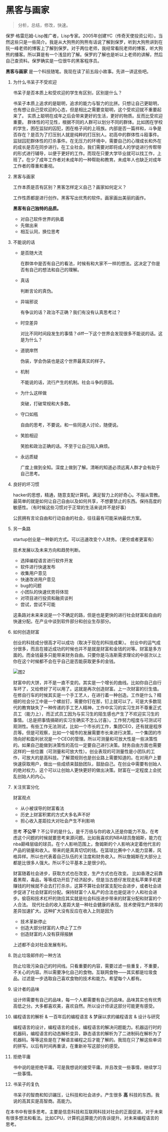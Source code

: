 # 黑客与画家

> 分析，总结，修改，快速。


保罗·格雷厄姆-Lisp推广者，Lisp专家。2005年创建YC（传奇天使投资公司）。当然这些只是一些简介。我是从大狗熊的狗熊有话说了解到保罗，听到大狗熊讲到在阮一峰老师的博客上了解到保罗。对于两位老师，我经常看阮老师的博客，听大狗熊的播客。所以算是有一个浅显的了解。保罗的了解也是听以上老师的讲解，然后自己查资料。保罗确实是一位很牛的黑客程序员。

__黑客与画家__ 是一个科技随笔。我现在读了前五段小故事。先讲一讲这些吧。

1. 为什么书呆子不受欢迎
	
	
	书呆子是否本质上和受欢迎的学生有区别，区别是什么？
	
	
	书呆子本质上追求的是聪明，追求的能力与智力的比拼。只想让自己更聪明，也有想让自己受欢迎的心态，但是相比之需要变聪明，这个受欢迎就不重要起来了。
	实质上聪明在成年之后会带来更好的生活，更好的物质。反而比受欢迎重要。
	群体性的可见性，根据不同的人群可以划分不同的群体。比如困在学校的学生，困在监狱的囚犯，困在格子间的上班族。内部是否一篇祥和，斗争是否存在？是否为了打压别人就是纯粹的打压别人。初高中的群体性斗殴事件。监狱囚犯群体性的打杀事件。在无压力的环境中，需要自己的心理成长和外在的成长是否在同步进行。在工业社会，我们需要对即将成人的学徒进行传帮带的形式进行辅导，以便于更好的工作。而现在只要大学毕业就可以找工作，上班了。在少了成年工作者对未成年的一种帮助和教育。未成年人也缺乏对成年工作者的尊重和重视。
	
	
2. 黑客与画家

	工作本质是否有区别？黑客怎样定义自己？画家如何定义？
	
	工作性质都是进行创作。黑客写出优秀的软件。画家画出美丽的画作。
	
	
	__黑客有自己独特的品质。__
	
	* 对自己软件世界的执着
	* 先做出来
	* 相互认同，换位思考
	

3. 不能说的话
	
	* 是否随大流
		
		在群体中是否有自己的看法，时候有和大家不一样的想法。这决定了你是否有自己的想法和自己的理解。
		
	* 真话

		判断言论的真伪。
	
	* 异端邪说

		有争议的话？政治不正确？我们有没有认真思考过？
		
	* 时空差异

		对比不同时间段发生的事情？diff一下这个世界会发现很多不能说的话。这是为什么？
	
	* 道貌岸然
		
		伪装，学会伪装也是这个世界最真实的样子。
	
	* 机制
		
		不能说的话，流行产生的机制。社会斗争的原因。
	
	* 为什么这样做

		突破，打破常规和大多数。
		
	* 守口如瓶

		自由的思考，不要说。和一些同道人讨论，随便说。
	
	* 笑脸相迎

		笑脸和政治正确的话。不至于让自己陷入麻烦。
	
	* 永远质疑

		广度上做到全知。深度上做到了解。清晰的知道必须远离人群才会有助于自己思考。
	
	
4. 良好的坏习惯

	hacker的思想，精通，随意支配计算机。满足智力上的好奇心。不服从管教。最简单的就是如何让自己自由以及如何共享，不想要禁止的东西。保持高度的敏感性。（有时候这些习惯对于正常的生活来说并不是好事）
	
	公民拥有言论自由和行动自由的社会，往往最有可能采纳最优方案。

5. 另一条路

	startup创业是一种新的方式。可以迅速改变个人财务。（更穷或者更富有）
	
	技术发展以及未来方向和趋势判断。
	
	
	* 选择编程语言进行软件开发
	* 软件进行快速发布
	* 收集用户意见
	* 快速改进用户意见
	* bug的问题
	* 小团队的快速优势将体现
	* 对项目进行投资和融资谈判
	* 尝试，尝试不可能

	
	这条路对未来来说是一个不确定的路，但是也是更快的进行社会财富和自由的快速分配。在产业中谈到软件部分和创业生存部分。

6. 如何创造财富 

	创业的科技成分很高才可以成功（取决于现在的科技成果）。
	创业中的运气成分很多，而且在接近成功的时候也并不是就是财富和金钱的对等。财富是多方面的。而金钱最多只能带来财务自由。只要你是马洛斯需求理论的中层次以上你在这个时候都不会在乎自己是否能获取更多的金钱。
	
	
	![图2](../image/maluosi.jpg)
	
	
	财富中的大饼，并不是一直不变的。其实是一个增长的曲线。比如你自己自行车坏了，又给修好了可以用了。这就是再次创造财富。上一次财富的衍生值。在修自行车的时候其实是一个手工艺人，在进行着一种创造。工作是什么？精细的社会分工中是一个螺丝钉，需要你钉在那，钉上就可以了。可是大多数现代的教育缺失了一种传递的手工艺人精神，工作中实习的实习生并不尊重正式员工（能力上），而正式员工因为与实习生的陌生感也产生了不欢迎实习生的事情。（总是把事情搞砸的实习生确实不怎么讨喜）。工作努力程度与可测试可观测性。有些工作无法测试，比如一个市长的工作，集团CEO，还有就是程序员等。但是可观察，比如一个城市的发展需要市长来进行决策，一个集团的市场向好和盈利状况是一个CEO的管理。所以可测量和可放大性是一些决策性的。如果自己能做到决策性的高位一定要自己进行决策。财务自由方面也需要这样的一些位置（可测量和可放大性）。创业表现的可测量性是小团队的工作，可放大的是高科技。了解潜规则也是创业路上需要知道的。在对用户上要快速获取用户，做出一些成绩来鼓励团队，鼓励自己。在创业中需要有创始人的绝对权力，这个可以让创始人更快更好的做出决策。财富在一定程度上会扰乱创始人的内心。
	
	
	
7. 关注贫富分化

	财富观点

	* 从小被误导的财富看法
	* 历史上财富积累的方式大多名声不好
	* 担心收入差距拉大对社会产生不利影响

	思考 __不公平__ ? 
	不公平的是什么，是千万倍与你的收入还是你能力不及。在考虑这个问题的时候就要思考来源问题。比如我喜欢的NBA球员詹姆斯，能力在nba巅峰层级的球员。在个人影响范围上，詹姆斯的个人影响决定着他代言的产品的销量和收入。带来的是真真切切的钱。在篮球比赛中个人能力显著，风格异样。所以也代表着自己队伍的关注度和财务收入。所以詹姆斯在大部分上都是比很多人强大。所以不公平基本上是很少的。
	
	财富随着社会进步，获取方式也在改变，生产方式也在改变。
	比如香港之前靠着黑帮，毒品，等等成功开启了经济起步。但是当古惑仔发现走私苹果手机更赚钱的时候就不会去打打杀杀，这算不算社会财富支配社会进步，或者社会进步促进了社会财富的分配。保持财富个人私产的合法也是促进个人和社会进步。偷窃和技术杠杆的效应其实就是社会科技进步带来的财富分配和财富的个人合法。
	现代社会的收入差距大是一种社会健康的表现。技术使得生产效率的差异加速扩大。这种扩大没有反应在收入上则是因为
	
	* 技术革新停止
	* 创造大部分财富的人停止了工作
	* 创造财富的人没有获得报酬

	上述都不会对社会发展有利。
	
	

8. 防止垃圾邮件的一种方法

	防止垃圾污染自己的时间线。只看重要的内容，需要过滤一些重复，不重要，不关心的内容。所以需要净化自己的食物。互联网食物——其实都是垃圾食品。过滤是一步选取自己喜欢食物的技术和能力。希望每个人都有。

9. 设计者的品味

	设计师需要有自己的品味，每一个人都需要有自己的品味。品味其实也有优秀高低之分。大多都喜欢美，喜欢自然。所以设计师读这部分可能更有感受。

10. 编程语言的解析 & 一百年后的编程语言 & 梦寐以求的编程语言 & 设计与研究

	编程语言的设计，编程语言的成长，编程语言的解决问题能力。机器运行时的机器码，编程语言的动态解析变异，静态语言的解析为了二进制码在解析为了机器码。等等这些是在了解语言编程之后才能了解的。我现在只了解这些单词的拼写。以后有时间再重读，在重新补写这部分的感受。

11. 拒绝平庸

	书中说的是拒绝平庸。可是我想说的接受平庸。并且改变一些事情，继续学习一些事情。

12. 书呆子的复仇

	书呆子的智商和知识碾压，让科技和社会进步。产生很多 __高__ 科技的东西。我说的高其实是高智商。高能力。


在本书中有很多思考。主要是信息科技和互联网科技对社会的正面促进。对于未来有很多想法和看法。比如CPU，计算机运算能力的告诉提升。对未来编程语言的思考。


